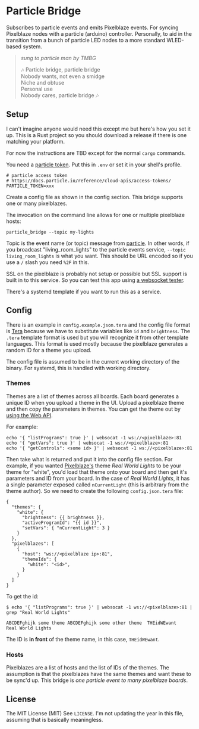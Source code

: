# Particle Bridge

Subscribes to particle events and emits Pixelblaze events.  For syncing Pixelblaze nodes with a particle (arduino) controller.  Personally, to aid in the transition from a bunch of particle LED nodes to a more standard WLED-based system.

> _sung to particle man by TMBG_ <br>
> 
> 🎶 Particle bridge, particle bridge <br>
> Nobody wants, not even a smidge <br>
> Niche and obtuse <br>
> Personal use <br>
> Nobody cares, particle bridge 🎶 <br>


## Setup

I can't imagine anyone would need this except me but here's how you set it up.  This is a Rust project so you should download a release if there is one matching your platform.

For now the instructions are TBD except for the normal `cargo` commands.

You need a [particle token](https://docs.particle.io/reference/cloud-apis/access-tokens/).  Put this in `.env` or set it in your shell's profile.

```
# particle access token
# https://docs.particle.io/reference/cloud-apis/access-tokens/
PARTICLE_TOKEN=xxx
```

Create a config file as shown in the config section.  This bridge supports one or many pixelblazes.

The invocation on the command line allows for one or multiple pixelblaze hosts:
```
particle_bridge --topic my-lights
```
Topic is the event name (or topic) message from [particle](https://docs.particle.io/reference/device-os/api/cloud-functions/particle-publish/).  In other words, if you broadcast "living_room_lights" to the particle events service, `--topic living_room_lights` is what you want.  This should be URL encoded so if you use a `/` slash you need `%2F` in this.

SSL on the pixelblaze is probably not setup or possible but SSL support is built in to this service.  So you can test this app using [a websocket tester](https://www.piesocket.com/websocket-tester).

There's a systemd template if you want to run this as a service.


## Config

There is an example in `config.example.json.tera` and the config file format is [Tera](https://tera.netlify.app/) because we have to substitute variables like `id` and `brightness`.  The `.tera` template format is used but you will recognize it from other template languages.  This format is used mostly because the pixelblaze generates a random ID for a theme you upload.

The config file is assumed to be in the current working directory of the binary.  For systemd, this is handled with working directory.

### Themes

Themes are a list of themes across all boards.  Each board generates a unique ID when you upload a theme in the UI.  Upload a pixelblaze theme and then copy the parameters in themes.  You can get the theme out by [using the Web API](https://electromage.com/docs/websockets-api).

For example:
```
echo '{ "listPrograms": true }' | websocat -1 ws://<pixelblaze>:81
echo '{ "getVars": true }' | websocat -1 ws://<pixelblaze>:81
echo '{ "getControls": <some id> }' | websocat -1 ws://<pixelblaze>:81
```
Then take what is returned and put it into the config file section.  For example, if you wanted [Pixelblaze's](https://electromage.com/patterns) theme _Real World Lights_ to be your theme for "white", you'd load that theme onto your board and then get it's parameters and ID from your board.  In the case of _Real World Lights_, it has a single parameter exposed called `nCurrentLight` (this is arbitrary from the theme author).  So we need to create the following `config.json.tera` file:

```
{  
  "themes": {
    "white": {
      "brightness": {{ brightness }},
      "activeProgramId": "{{ id }}",
      "setVars": { "nCurrentLight": 3 }
    }
  },
  "pixelblazes": [
    {
      "host": "ws://<pixelblaze ip>:81",
      "themeIds": {
        "white": "<id>",
      }
    }
  ]
}
```

To get the id:
```
$ echo '{ "listPrograms": true }' | websocat -1 ws://<pixelblaze>:81 | grep "Real World Lights"

ABCDEFghijk	some theme ABCDEFghijk some other theme  THEidWEwant	Real World Lights
```
The ID is **in front** of the theme name, in this case, `THEidWEwant`.


### Hosts

Pixelblazes are a list of hosts and the list of IDs of the themes. The assumption is that the pixelblazes have the same themes and want these to be sync'd up.  This bridge is _one particle event to many pixelblaze boards_.



## License

The MIT License (MIT)
See `LICENSE`.  I'm not updating the year in this file, assuming that is basically meaningless.
